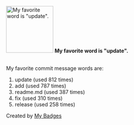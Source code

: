 <img src="https://my-badges.github.io/my-badges/favorite-word.png" alt="My favorite word is &quot;update&quot;." title="My favorite word is &quot;update&quot;." width="128">
<strong>My favorite word is &quot;update&quot;.</strong>
<br><br>

My favorite commit message words are:

1. update (used 812 times)
2. add (used 787 times)
3. readme.md (used 387 times)
4. fix (used 310 times)
5. release (used 258 times)


Created by <a href="https://github.com/my-badges/my-badges">My Badges</a>